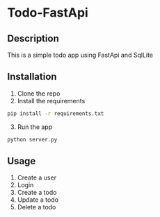 # Todo-FastApi

## Description
This is a simple todo app using FastApi and SqlLite

## Installation
1. Clone the repo
2. Install the requirements
```bash
pip install -r requirements.txt
```
3. Run the app
```bash
python server.py
```

## Usage
1. Create a user
2. Login
3. Create a todo
4. Update a todo
5. Delete a todo

